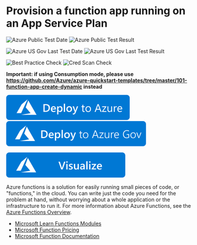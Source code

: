 # Provision a function app running on an App Service Plan

![Azure Public Test Date](https://azurequickstartsservice.blob.core.windows.net/badges/quickstarts/microsoft.web/function-app-create-dedicated/PublicLastTestDate.svg)
![Azure Public Test Result](https://azurequickstartsservice.blob.core.windows.net/badges/quickstarts/microsoft.web/function-app-create-dedicated/PublicDeployment.svg)

![Azure US Gov Last Test Date](https://azurequickstartsservice.blob.core.windows.net/badges/quickstarts/microsoft.web/function-app-create-dedicated/FairfaxLastTestDate.svg)
![Azure US Gov Last Test Result](https://azurequickstartsservice.blob.core.windows.net/badges/quickstarts/microsoft.web/function-app-create-dedicated/FairfaxDeployment.svg)

![Best Practice Check](https://azurequickstartsservice.blob.core.windows.net/badges/quickstarts/microsoft.web/function-app-create-dedicated/BestPracticeResult.svg)
![Cred Scan Check](https://azurequickstartsservice.blob.core.windows.net/badges/quickstarts/microsoft.web/function-app-create-dedicated/CredScanResult.svg)

**Important: if using Consumption mode, please use https://github.com/Azure/azure-quickstart-templates/tree/master/101-function-app-create-dynamic instead**

[![Deploy To Azure](https://raw.githubusercontent.com/Azure/azure-quickstart-templates/master/1-CONTRIBUTION-GUIDE/images/deploytoazure.svg?sanitize=true)](https://portal.azure.com/#create/Microsoft.Template/uri/https%3A%2F%2Fraw.githubusercontent.com%2Fazure%2Fazure-quickstart-templates%2Fmaster%2Fquickstarts%2Fmicrosoft.web%2Ffunction-app-create-dedicated%2Fazuredeploy.json)
[![Deploy To Azure US Gov](https://raw.githubusercontent.com/Azure/azure-quickstart-templates/master/1-CONTRIBUTION-GUIDE/images/deploytoazuregov.svg?sanitize=true)](https://portal.azure.us/#create/Microsoft.Template/uri/https%3A%2F%2Fraw.githubusercontent.com%2Fazure%2Fazure-quickstart-templates%2Fmaster%2Fquickstarts%2Fmicrosoft.web%2Ffunction-app-create-dedicated%2Fazuredeploy.json)

[![Visualize](https://raw.githubusercontent.com/Azure/azure-quickstart-templates/master/1-CONTRIBUTION-GUIDE/images/visualizebutton.svg?sanitize=true)](http://armviz.io/#/?load=https%3A%2F%2Fraw.githubusercontent.com%2Fazure%2Fazure-quickstart-templates%2Fmaster%2Fquickstarts%2Fmicrosoft.web%2Ffunction-app-create-dedicated%2Fazuredeploy.json)

Azure functions is a solution for easily running small pieces of code, or "functions," in the cloud. You can write just the code you need for the problem at hand, without worrying about a whole application or the infrastructure to run it. For more information about Azure Functions, see the [Azure Functions Overview](https://azure.microsoft.com/documentation/articles/functions-overview/).

- [Microsoft Learn Functions Modules](https://docs.microsoft.com/learn/browse/?products=azure-functions)
- [Microsoft Function Pricing](https://azure.microsoft.com/pricing/details/functions/)
- [Microsoft Function Documentation](https://docs.microsoft.com/azure/azure-functions/)
